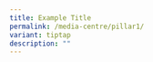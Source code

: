 ```yaml
---
title: Example Title
permalink: /media-centre/pillar1/
variant: tiptap
description: ""
---
```

<p></p>
